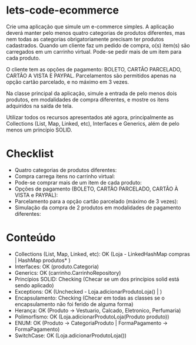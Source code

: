 # lets-code-ecommerce

Crie uma aplicação que simule um e-commerce simples. A aplicação deverá manter pelo menos quatro categorias de produtos diferentes, mas nem todas as categorias obrigatoriamente precisam ter produtos cadastrados. Quando um cliente faz um pedido de compra, o(s) item(s) são carregados em um carrinho virtual. Pode-se pedir mais de um item para cada produto.

O cliente tem as opções de pagamento: BOLETO, CARTÃO PARCELADO, CARTÃO A VISTA E PAYPAL. Parcelamentos são permitidos apenas na opção cartão parcelado, e no máximo em 3 vezes.

Na classe principal da aplicação, simule a entrada de pelo menos dois produtos, em modalidades de compra diferentes, e mostre os itens adquiridos na saída de tela.

Utilizar todos os recursos apresentados até agora, principalmente as Collections (List, Map, Linked, etc), Interfaces e Generics, além de pelo menos um princípio SOLID.

# Checklist

- Quatro categorias de produtos diferentes:
- Compra carrega itens no carrinho virtual:
- Pode-se comprar mais de um item de cada produto:
- Opções de pagamento (BOLETO, CARTÃO PARCELADO, CARTÃO À VISTA e PAYPAL):
- Parcelamento para a opção cartão parcelado (máximo de 3 vezes):
- Simulação da compra de 2 produtos em modalidades de pagamento diferentes:

# Conteúdo

- Collections (List, Map, Linked, etc): OK (Loja - LinkedHashMap compras | HashMap produtos\* )
- Interfaces: OK (produto.Categoria)
- Generics: OK (carrinho.CarrinhoRepository)
- Princípios SOLID: Checking (Checar se um dos princípios solid está sendo aplicado)
- Exceptions: OK (Unchecked - Loja.adicionarProdutoLoja() | )
- Encapsulamento: Checking (Checar em todas as classes se o encapsulamento não foi ferido de alguma forma)
- Herança: OK (Produto -> Vestuario, Calcado, Eletronico, Perfumaria)
- Polimorfismo: OK (Loja.adicionarProdutoLoja(Produto produto))
- ENUM: OK (Produto -> CategoriaProduto | FormaPagamento -> FormaPagamento)
- SwitchCase: OK (Loja.adicionarProdutoLoja())
